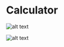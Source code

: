 # Calculator

![alt text](https://github.com/mycelium/hsse-fp-2019-2/blob/3530904/80002_Vladislav-Zybkin/tasks/CourseWork/calculator/img/expression.jpg)

![alt text](https://github.com/mycelium/hsse-fp-2019-2/blob/3530904/80002_Vladislav-Zybkin/tasks/CourseWork/calculator/img/result.jpg)
